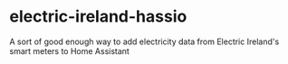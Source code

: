 # electric-ireland-hassio
A sort of good enough way to add electricity data from Electric Ireland's smart meters to Home Assistant
